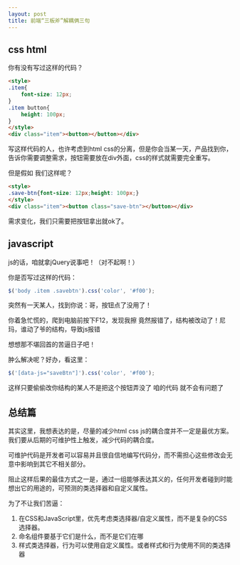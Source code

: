 ```yaml
---
layout: post
title: 前端“三板斧”解耦俩三句
---
```


## css html

你有没有写过这样的代码？

```html
<style>
.item{
	font-size: 12px;
}
.item button{
	height: 100px;
}
</style>
<div class="item"><button></button></div>
```

写这样代码的人，也许考虑到html css的分离，但是你会当某一天，产品找到你，告诉你需要调整需求，按钮需要放在div外面，css的样式就需要完全重写。

但是假如 我们这样呢？

```html
<style>
.save-btn{font-size: 12px;height: 100px;}
</style>
<div class="item"><button class="save-btn"></button></div>
```

需求变化，我们只需要把按钮拿出就ok了。

## javascript

js的话，咱就拿jQuery说事吧！（对不起啊！）

你是否写过这样的代码：

```javascript
$('body .item .savebtn').css('color', '#f00');
```

突然有一天某人，找到你说：哥，按钮点了没用了！

你着急忙慌的，爬到电脑前按下F12，发现我擦 竟然报错了，结构被改动了！尼玛，谁动了爷的结构，导致js报错

想想那不堪回首的苦逼日子吧！

肿么解决呢？好办，看这里：

```javascript
$('[data-js="saveBtn"]').css('color', '#f00');
```

这样只要偷偷改你结构的某人不是把这个按钮弄没了 咱的代码 就不会有问题了

## 总结篇

其实这里，我想表达的是，尽量的减少html css js的耦合度并不一定是最优方案。我们要从后期的可维护性上触发，减少代码的耦合度。

可维护代码是开发者可以容易并且很自信地编写代码分，而不需担心这些修改会无意中影响到其它不相关部分。

阻止这样后果的最佳方式之一是，通过一组能够表达其义的，任何开发者碰到时能想出它的用途的，可预测的类选择器和自定义属性。

 

为了不让我们苦逼：

1. 在CSS和JavaScript里，优先考虑类选择器/自定义属性，而不是复杂的CSS选择器。
2. 命名组件要基于它们是什么，而不是它们在哪
3. 样式类选择器，行为可以使用自定义属性。或者样式和行为使用不同的类选择器


